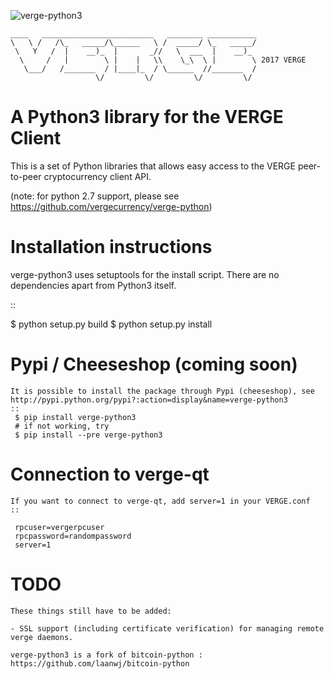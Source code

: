 ![verge-python3](https://raw.githubusercontent.com/vergecurrency/verge-python3/master/verge-python3.png)
```
____   _________________________   ________ ___________
\   \ /   /\_   _____/\______   \ /  _____/ \_   _____/
 \   Y   /  |    __)_  |       _//   \  ___  |    __)_ 
  \     /   |        \ |    |   \\    \_\  \ |        \ 2017 VERGE
   \___/   /_______  / |____|_  / \______  //_______  /
                   \/         \/         \/         \/ 
```
# A Python3 library for the VERGE Client
This is a set of Python libraries that allows easy access to the
VERGE peer-to-peer cryptocurrency client API.

(note: for python 2.7 support, please see https://github.com/vergecurrency/verge-python)


Installation instructions
===========================

verge-python3 uses setuptools for the install script. There are no dependencies apart from Python3 itself.

::

  $ python setup.py build
  $ python setup.py install
  

Pypi / Cheeseshop (coming soon)
==================
```
It is possible to install the package through Pypi (cheeseshop), see http://pypi.python.org/pypi?:action=display&name=verge-python3
::
 $ pip install verge-python3
 # if not working, try
 $ pip install --pre verge-python3
```
Connection to verge-qt
=========================
```
If you want to connect to verge-qt, add server=1 in your VERGE.conf
::

 rpcuser=vergerpcuser
 rpcpassword=randompassword
 server=1
```
TODO
======

```
These things still have to be added:

- SSL support (including certificate verification) for managing remote verge daemons.

verge-python3 is a fork of bitcoin-python : https://github.com/laanwj/bitcoin-python
```